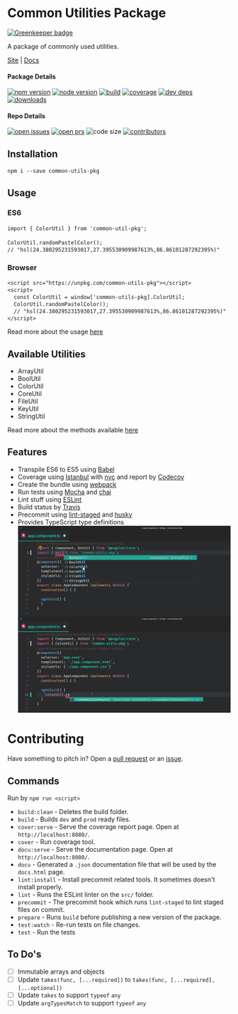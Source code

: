 # Common Utilities Package

[![Greenkeeper badge](https://badges.greenkeeper.io/codesandcoffees/common-utils-pkg.svg)](https://greenkeeper.io/)

A package of commonly used utilities.

[Site](https://codesandcoffees.github.io/common-utils-pkg/) | [Docs](https://codesandcoffees.github.io/common-utils-pkg/docs.html)

#### Package Details

[![npm version][npm-img]][npm-url]
[![node version][node-img]][node-url]
[![build][travis-img]][travis-url]
[![coverage][codecov-img]][codecov-url]
[![dev deps][devdeps-img]][devdeps-url]
[![downloads][downloads-img]][downloads-url]

#### Repo Details

[![open issues][issues-img]][issues-url]
[![open prs][pr-img]][pr-url]
![code size](https://img.shields.io/github/languages/code-size/codesandcoffees/common-utils-pkg.svg?style=flat-square&maxAge=86400)
[![contributors][contributor-img]][contributor-url]

## Installation

```
npm i --save common-utils-pkg
```

## Usage

### ES6

```
import { ColorUtil } from 'common-util-pkg';

ColorUtil.randomPastelColor();
// "hsl(24.380295231593017,27.395530909987613%,86.86101287292395%)"
```

### Browser

```
<script src="https://unpkg.com/common-utils-pkg"></script>
<script>
  const ColorUtil = window['common-utils-pkg].ColorUtil;
  ColorUtil.randomPastelColor();
  // "hsl(24.380295231593017,27.395530909987613%,86.86101287292395%)"
</script>
```

Read more about the usage [here](https://codesandcoffees.github.io/common-utils-pkg/usage.html)

## Available Utilities
* ArrayUtil
* BoolUtil
* ColorUtil
* CoreUtil
* FileUtil
* KeyUtil
* StringUtil

Read more about the methods available [here](https://codesandcoffees.github.io/common-utils-pkg/docs.html)

## Features
* Transpile ES6 to ES5 using [Babel](https://github.com/babel/babel)
* Coverage using [Istanbul](https://github.com/gotwarlost/istanbul) with [nyc](https://github.com/istanbuljs/nyc) and report by [Codecov](https://github.com/codecov/codecov-node)
* Create the bundle using [webpack](https://github.com/webpack/webpack)
* Run tests using [Mocha](https://github.com/mochajs/mocha) and [chai](https://github.com/chaijs/chai)
* Lint stuff using [ESLint](https://github.com/eslint/eslint)
* Build status by [Travis](https://github.com/travis-ci/travis-ci)
* Precommit using [lint-staged](https://github.com/okonet/lint-staged) and [husky](https://github.com/typicode/husky)
* Provides TypeScript type definitions
![typedef](./docs/img/ts-type-def.png)

# Contributing
Have something to pitch in? Open a [pull request](https://github.com/codesandcoffees/common-utils-pkg/pulls) or an [issue](https://github.com/codesandcoffees/common-utils-pkg/issues/new).

## Commands
Run by `npm run <script>`
* `build:clean` - Deletes the build folder.
* `build` - Builds `dev` and `prod` ready files.
* `cover:serve` - Serve the coverage report page. Open at `http://localhost:8080/`.
* `cover` - Run coverage tool.
* `docu:serve` - Serve the documentation page. Open at `http://localhost:8080/`.
* `docu` - Generated a `.json` documentation file that will be used by the `docs.html` page.
* `lint:install` - Install precommit related tools. It sometimes doesn't install properly.
* `lint` - Runs the ESLint linter on the `src/` folder.
* `precommit` - The precommit hook which runs `lint-staged` to lint staged files on commit.
* `prepare` - Runs `build` before publishing a new version of the package.
* `test:watch` - Re-run tests on file changes.
* `test` - Run the tests

## To Do's
- [ ] Immutable arrays and objects
- [ ] Update `takes(func, [...required])` to `takes(func, [...required], [...optional])`
- [ ] Update `takes` to support `typeof` `any`
- [ ] Update `argTypesMatch` to support `typeof` `any`

[contributor-img]: https://img.shields.io/github/contributors/codesandcoffees/common-utils-pkg.svg?style=flat-square&maxAge=86400
[contributor-url]: https://github.com/codesandcoffees/common-utils-pkg/graphs/contributors
[deps-img]: https://img.shields.io/david/codesandcoffees/common-utils-pkg.svg?style=flat-square&maxAge=86400
[deps-url]: https://david-dm.org/codesandcoffees/common-utils-pkg
[devdeps-img]: https://img.shields.io/david/dev/codesandcoffees/common-utils-pkg.svg?style=flat-square&maxAge=86400
[devdeps-url]: https://david-dm.org/codesandcoffees/common-utils-pkg?type=dev
[downloads-img]: https://img.shields.io/npm/dm/common-utils-pkg.svg?style=flat-square&maxAge=86400
[downloads-url]: https://npmcharts.com/compare/common-utils-pkg?minimal=true
[issues-img]: https://img.shields.io/github/issues/codesandcoffees/common-utils-pkg.svg?style=flat-square&maxAge=86400
[issues-url]: https://github.com/codesandcoffees/common-utils-pkg/issues
[node-img]: https://img.shields.io/node/v/common-utils-pkg.svg?style=flat-square&maxAge=86400
[node-url]: https://nodejs.org/en/
[npm-img]: https://img.shields.io/npm/v/common-utils-pkg.svg?style=flat-square&maxAge=86400
[npm-url]: https://www.npmjs.com/package/common-utils-pkg
[pr-img]: https://img.shields.io/github/issues-pr/codesandcoffees/common-utils-pkg.svg?style=flat-square&maxAge=86400
[pr-url]: https://github.com/codesandcoffees/common-utils-pkg/pulls
[travis-img]: https://img.shields.io/travis/codesandcoffees/common-utils-pkg/master.svg?style=flat-square&maxAge=86400
[travis-url]: https://travis-ci.com/codesandcoffees/common-utils-pkg
[codecov-img]: https://img.shields.io/codecov/c/github/codesandcoffees/common-utils-pkg.svg?style=flat-square&maxAge=86400
[codecov-url]: https://codecov.io/gh/codesandcoffees/common-utils-pkg
[forks-img]: https://img.shields.io/github/forks/codesandcoffees/common-utils-pkg.svg?style=social&label=Fork&maxAge=86400
[forks-url]: https://github.com/codesandcoffees/common-utils-pkg/network/members
[stars-img]: https://img.shields.io/github/stars/codesandcoffees/common-utils-pkg.svg?style=social&label=Stars&maxAge=86400
[stars-url]: https://github.com/codesandcoffees/common-utils-pkg/stargazers
